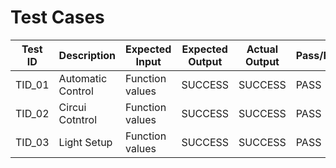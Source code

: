 
# Test Cases
|  Test ID | Description  | Expected Input  | Expected Output  | Actual Output  | Pass/Fail |
|---|---|---|---|---|---|
| TID_01  | Automatic Control   | Function values | SUCCESS  |SUCCESS| PASS  |
| TID_02  | Circui Cotntrol   | Function values | SUCCESS  |SUCCESS| PASS  |
| TID_03  | Light Setup   | Function values | SUCCESS  |SUCCESS| PASS  |